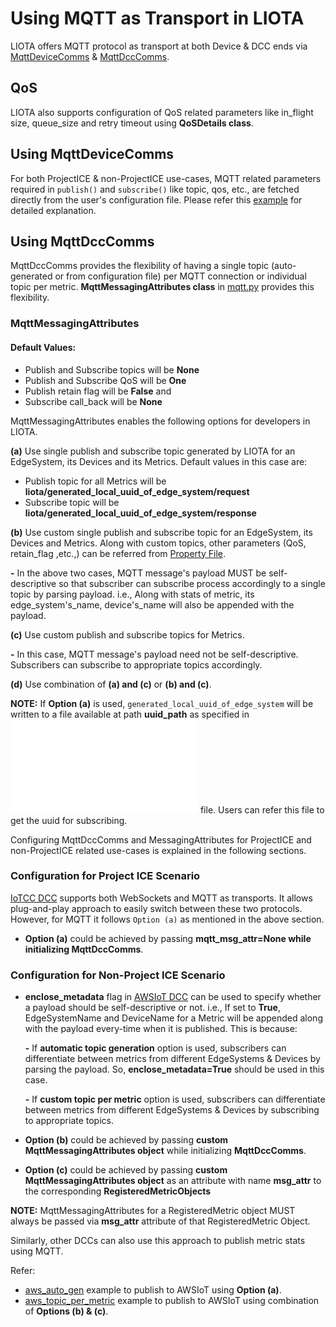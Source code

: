 # Using MQTT as Transport in LIOTA

LIOTA offers MQTT protocol as transport at both Device & DCC ends via [MqttDeviceComms](https://github.com/vmware/liota/blob/master/liota/device_comms/mqtt_device_comms.py) & [MqttDccComms](https://github.com/vmware/liota/blob/master/liota/dcc_comms/mqtt_dcc_comms.py).


## QoS
LIOTA also supports configuration of QoS related parameters like in_flight size, queue_size and retry timeout using **QoSDetails class**.


## Using MqttDeviceComms

For both ProjectICE & non-ProjectICE use-cases, MQTT related parameters required in `publish()` and `subscribe()` like topic, qos, etc., are fetched directly from the user's
configuration file.  Please refer this [example](https://github.com/vmware/liota/blob/master/examples/mqtt/device_comms/iotcc/iotcc_simulated_mqtt.py) for detailed explanation.


## Using MqttDccComms

MqttDccComms provides the flexibility of having a single topic (auto-generated or from configuration file) per MQTT connection or individual topic per metric.
**MqttMessagingAttributes class** in [mqtt.py](https://github.com/vmware/liota/blob/master/liota/lib/transports/mqtt.py) provides this flexibility.

### MqttMessagingAttributes

#### Default Values:

* Publish and Subscribe topics will be **None**
* Publish and Subscribe QoS will be **One**
* Publish retain flag will be **False** and
* Subscribe call_back will be **None**

MqttMessagingAttributes enables the following options for developers in LIOTA.

**(a)** Use single publish and subscribe topic generated by LIOTA for an EdgeSystem, its Devices and its Metrics. Default values in this case are:
* Publish topic for all Metrics will be **liota/generated_local_uuid_of_edge_system/request**
* Subscribe topic will be **liota/generated_local_uuid_of_edge_system/response**

**(b)** Use custom single publish and subscribe topic for an EdgeSystem, its Devices and Metrics.  Along with custom topics, other parameters (QoS, retain_flag ,etc.,)
can be referred from [Property File](https://github.com/vmware/liota/blob/master/examples/mqtt/dcc_comms/aws_iot/sampleProp.conf).

**-** In the above two cases, MQTT message's payload MUST be self-descriptive so that subscriber can subscribe process accordingly to a single topic by parsing payload. i.e., Along with stats of metric, its edge_system's_name, device's_name will also be appended with the payload.

**(c)** Use custom publish and subscribe topics for Metrics.

**-** In this case, MQTT message's payload need not be self-descriptive.  Subscribers can subscribe to appropriate topics accordingly.

**(d)** Use combination of **(a) and (c)** or **(b) and (c)**.


**NOTE:**
If **Option (a)** is used, `generated_local_uuid_of_edge_system` will be written to a file available at path **uuid_path** as specified in ![liota.conf](/config/liota.conf) file.
Users can refer this file to get the uuid for subscribing.


Configuring MqttDccComms and MessagingAttributes for ProjectICE and non-ProjectICE related use-cases is explained in the following sections.

### Configuration for Project ICE Scenario
[IoTCC DCC](https://github.com/vmware/liota/blob/master/liota/dccs/iotcc.py) supports both WebSockets and MQTT as transports.  It allows plug-and-play approach to easily switch between these two protocols.  However, for MQTT
it follows `Option (a)` as mentioned in the above section.
* **Option (a)** could be achieved by passing **mqtt_msg_attr=None while initializing MqttDccComms**.


### Configuration for Non-Project ICE Scenario

* **enclose_metadata** flag in [AWSIoT DCC](https://github.com/vmware/liota/blob/master/liota/dccs/aws_iot.py) can be used to specify whether a payload should be self-descriptive or not. i.e., If set to **True**, EdgeSystemName and DeviceName for a Metric will be appended
along with the payload every-time when it is published.  This is because:

  **-** If **automatic topic generation** option is used, subscribers can differentiate between metrics from different EdgeSystems & Devices by parsing the payload.  So, **enclose_metadata=True** should be used in this case.

  **-** If **custom topic per metric** option is used, subscribers can differentiate between metrics from different EdgeSystems & Devices by subscribing to appropriate topics.

* **Option (b)** could be achieved by passing **custom MqttMessagingAttributes object** while initializing **MqttDccComms**.
* **Option (c)** could be achieved by passing **custom MqttMessagingAttributes object** as an attribute with name **msg_attr** to the corresponding **RegisteredMetricObjects**

**NOTE:** MqttMessagingAttributes for a RegisteredMetric object MUST always be passed via **msg_attr** attribute of that RegisteredMetric Object.

Similarly, other DCCs can also use this approach to publish metric stats using MQTT.

Refer:
* [aws_auto_gen](https://github.com/vmware/liota/blob/master/examples/mqtt/dcc_comms/aws_iot/simulated_home_auto_gen_topic.py) example to publish to AWSIoT using **Option (a)**.
* [aws_topic_per_metric](https://github.com/vmware/liota/blob/master/examples/mqtt/dcc_comms/aws_iot/simulated_home_auto_gen_topic.py) example to publish to AWSIoT using combination of **Options (b) & (c)**.
